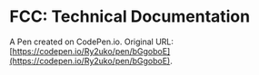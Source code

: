 # FCC: Technical Documentation

A Pen created on CodePen.io. Original URL: [https://codepen.io/Ry2uko/pen/bGgoboE](https://codepen.io/Ry2uko/pen/bGgoboE).


